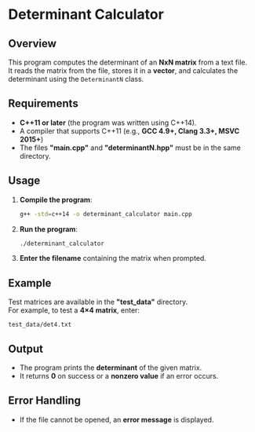 # Determinant Calculator

## Overview

This program computes the determinant of an **NxN matrix** from a text file.  
It reads the matrix from the file, stores it in a **vector**, and calculates the determinant using the `DeterminantN` class.

## Requirements

- **C++11 or later** (the program was written using C++14).
- A compiler that supports C++11 (e.g., **GCC 4.9+, Clang 3.3+, MSVC 2015+**)
- The files **"main.cpp"** and **"determinantN.hpp"** must be in the same directory.

## Usage

1. **Compile the program**:
   ```sh
   g++ -std=c++14 -o determinant_calculator main.cpp
   ```
2. **Run the program**:
   ```sh
   ./determinant_calculator
   ```
3. **Enter the filename** containing the matrix when prompted.

## Example

Test matrices are available in the **"test_data"** directory.  
For example, to test a **4×4 matrix**, enter:

```
test_data/det4.txt
```

## Output

- The program prints the **determinant** of the given matrix.
- It returns **0** on success or a **nonzero value** if an error occurs.

## Error Handling

- If the file cannot be opened, an **error message** is displayed.
